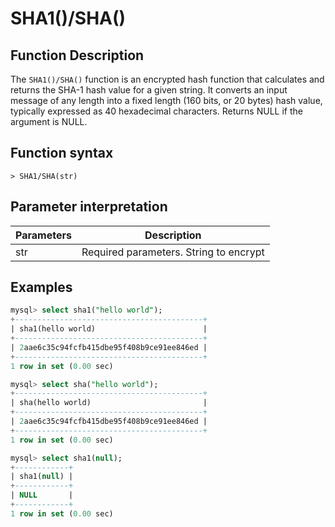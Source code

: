 # SHA1()/SHA()

## Function Description

The `SHA1()/SHA()` function is an encrypted hash function that calculates and returns the SHA-1 hash value for a given string. It converts an input message of any length into a fixed length (160 bits, or 20 bytes) hash value, typically expressed as 40 hexadecimal characters. Returns NULL if the argument is NULL.

## Function syntax

```
> SHA1/SHA(str)
```

## Parameter interpretation

| Parameters | Description |
| -------- | ------------ |
| str | Required parameters. String to encrypt |

## Examples

```SQL
mysql> select sha1("hello world");
+------------------------------------------+
| sha1(hello world)                        |
+------------------------------------------+
| 2aae6c35c94fcfb415dbe95f408b9ce91ee846ed |
+------------------------------------------+
1 row in set (0.00 sec)

mysql> select sha("hello world");
+------------------------------------------+
| sha(hello world)                         |
+------------------------------------------+
| 2aae6c35c94fcfb415dbe95f408b9ce91ee846ed |
+------------------------------------------+
1 row in set (0.00 sec)

mysql> select sha1(null);
+------------+
| sha1(null) |
+------------+
| NULL       |
+------------+
1 row in set (0.00 sec)
```
